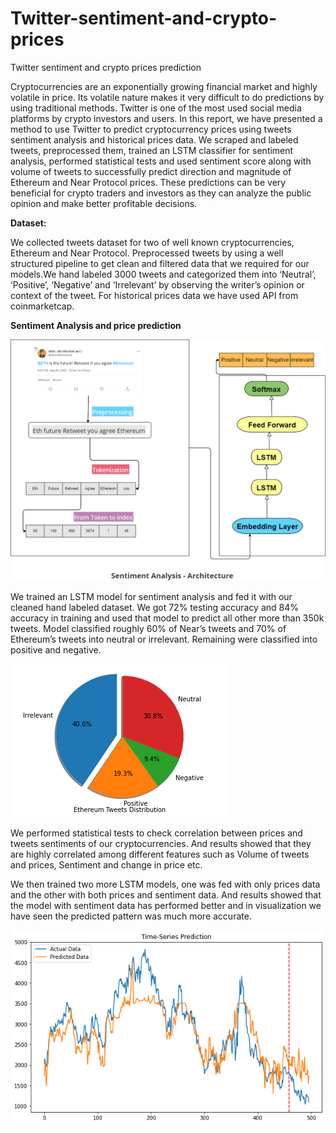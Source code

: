 # Twitter-sentiment-and-crypto-prices
Twitter sentiment and crypto prices prediction

Cryptocurrencies are an exponentially growing financial market and highly volatile in price. Its volatile nature makes it very difficult to do predictions by using traditional methods. Twitter is one of the most used social media platforms by crypto investors and users. In this report, we have presented a method to use Twitter to predict cryptocurrency prices using tweets sentiment analysis and historical prices data. 
We scraped and labeled tweets, preprocessed them, trained an LSTM classifier for sentiment analysis, performed statistical tests and used sentiment score along with volume of tweets to successfully predict direction and magnitude of Ethereum and Near Protocol prices. 
These predictions can be very beneficial for crypto traders and investors as they can analyze the public opinion and make better profitable decisions. 

<b>Dataset:</b>

We collected tweets dataset for two of well known cryptocurrencies, Ethereum and Near Protocol. Preprocessed tweets by using a well structured pipeline to get clean and filtered data that we required for our models.We hand labeled 3000 tweets and categorized them into ‘Neutral’, ‘Positive’, ‘Negative’ and ‘Irrelevant’ by observing the writer’s opinion or context of the tweet.
For historical prices data we have used API from coinmarketcap.

<b> Sentiment Analysis and price prediction </b>

<img src="images/sentiment analysis architecture.png" title="Sentiment Analysis Architecture">


We trained an LSTM model for sentiment analysis and fed it with our cleaned hand labeled dataset.  We got 72% testing accuracy and 84% accuracy in training and used that model to predict all other more than 350k tweets. Model classified roughly 60% of Near’s tweets and 70% of Ethereum’s tweets into neutral or irrelevant. Remaining were classified into positive and negative.

<img src="images/eth tweets distribution.png" title="Sentiment Analysis Architecture">

We performed statistical tests to check correlation between prices and tweets sentiments of our cryptocurrencies. And results showed that they are highly correlated among different features such as Volume of tweets and prices, Sentiment and change in price etc.

We then trained two more LSTM models, one was fed with only prices data and the other with both prices and sentiment data. And results showed that the model with sentiment data has performed better and in visualization we have seen the predicted pattern was much more accurate.


<img src="images/price prediction.png" title="Price Prediction">
